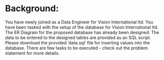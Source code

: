 # Background:

You have newly joined as a Data Engineer for Vision International ltd. You have been tasked with the setup of the database for Vision International ltd. The ER Diagram for the proposed database has already been designed. The data to be entered to the designed tables are provided as an SQL script. Please download the provided ‘data.sql’ file for inserting values into the database. There are few tasks to be executed - check out the problem statement for more details.

